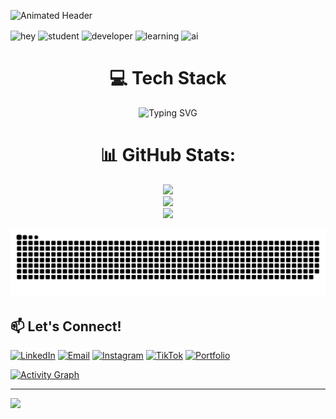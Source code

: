<!-- 🌊 Animated Header -->
![Animated Header](https://capsule-render.vercel.app/api?type=waving&color=0:F5F5F5,100:E0E0E0&text=Moch%20Fikri%20Setiawan&fontSize=40&fontAlignY=40&desc=Business%20Information%20Systems%20Student&descAlignY=55&descAlign=50&fontColor=333333)

<!-- Intro rows with SVG badges instead of emoji -->
<img src="https://img.shields.io/badge/Hey%20there-FKRDEV-171515?style=flat-square&logo=github&logoColor=white" alt="hey" style="vertical-align:middle" />  
<img src="https://img.shields.io/badge/Student-Politeknik%20Negeri%20Malang-003366?style=flat-square&logo=education&logoColor=white" alt="student" style="vertical-align:middle" />  
<img src="https://img.shields.io/badge/Developer-Web%20Apps-0A66C2?style=flat-square&logo=visual-studio-code&logoColor=white" alt="developer" style="vertical-align:middle" />  
<img src="https://img.shields.io/badge/Explorer-Learning-FBBD08?style=flat-square&logo=bookstack&logoColor=white" alt="learning" style="vertical-align:middle" />  
<img src="https://img.shields.io/badge/AI-Friendly-00ADEF?style=flat-square&logo=chatgpt&logoColor=white" alt="ai" style="vertical-align:middle" />

<div align="center">

# 💻 Tech Stack
<img src="https://readme-typing-svg.herokuapp.com?font=Fira+Code&pause=1500&color=FFFFFF&center=true&vCenter=true&width=900&lines=Cuman+Bisa+Mengetik;Halo+Para+Suhu+Mohon+Bimbingannya;Semangat+Untuk+Kalian+Yang+Sedang+Mengerjakan+Project+😗;Kalau+Capek+Kan+Ada+AI+Jangan+Malu+Untuk+Gunakannya+🤭;Love+Untuk+Kalian+Semua;🥰+❤️+😗+❤‍🔥+❤️+❤‍🔥+😗+❤️+🥰" alt="Typing SVG" />
  
  # 📊 GitHub Stats:
  <div align="center">
    <img src="https://github-readme-stats.vercel.app/api?username=fikrisn&theme=midnight-purple&hide_border=false&include_all_commits=true&count_private=true" /><br/>
    <img src="https://nirzak-streak-stats.vercel.app/?user=fikrisn&theme=midnight-purple&hide_border=false" /><br/>
    <img src="https://github-readme-stats.vercel.app/api/top-langs/?username=fikrisn&theme=midnight-purple&hide_border=false&include_all_commits=true&count_private=true&layout=compact" />
  </div>
</div>

![Snake animation](https://raw.githubusercontent.com/platane/snk/output/github-contribution-grid-snake-dark.svg)

## 📫 Let's Connect!
[![LinkedIn](https://img.shields.io/badge/LinkedIn-0077B5?style=for-the-badge&logo=linkedin&logoColor=white)]([your-link](https://www.linkedin.com/in/moch-fikri-setiawan-43183b252/))
[![Email](https://img.shields.io/badge/Email-D14836?style=for-the-badge&logo=gmail&logoColor=white)](mailto:fikrismksore@gmail.com)
[![Instagram](https://img.shields.io/badge/Instagram-E4405F?style=for-the-badge&logo=instagram&logoColor=white)](https://www.instagram.com/mhfkrsn/)
[![TikTok](https://img.shields.io/badge/TikTok-000000?style=for-the-badge&logo=tiktok&logoColor=white)](https://www.tiktok.com/@fkr_sn)
[![Portfolio](https://img.shields.io/badge/Portfolio-fikrisn.github.io-blue?style=flat&logo=google-chrome)](https://fikrisn.github.io)

[![Activity Graph](https://github-readme-activity-graph.vercel.app/graph?username=Fikrisn&theme=react-dark)](https://github.com/Fikrisn)

---
[![](https://visitcount.itsvg.in/api?id=fikrisn&icon=0&color=0)](https://visitcount.itsvg.in)

<!-- Proudly created with GPRM ( https://gprm.itsvg.in ) -->
